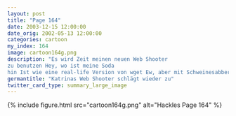 ```yaml
---
layout: post
title: "Page 164"
date: 2003-12-15 12:00:00
date_orig: 2002-05-13 12:00:00
categories: cartoon
my_index: 164
image: cartoon164g.png
description: "Es wird Zeit meinen neuen Web Shooter
zu benutzen Hey, wo ist meine Soda
hin Ist wie eine real-life Version von wget Ew, aber mit Schweinesabber. Preston Hazel Katrina Vittles"
germantitle: "Katrinas Web Shooter schlägt wieder zu"
twitter_card_type: summary_large_image
---
```


{% include figure.html src="cartoon164g.png" alt="Hackles Page 164"  %}
